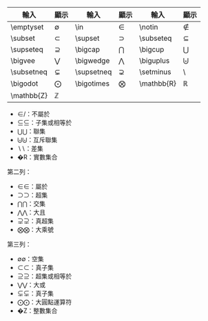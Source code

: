 | 輸入         | 顯示           | 輸入         | 顯示           | 輸入         | 顯示           |
| ---------- | ------------ | ---------- | ------------ | ---------- | ------------ |
| \emptyset  | $\emptyset$  | \in        | $\in$        | \notin     | $\notin$     |
| \subset    | $\subset$    | \supset    | $\supset$    | \subseteq  | $\subseteq$  |
| \supseteq  | $\supseteq$  | \bigcap    | $\bigcap$    | \bigcup    | $\bigcup$    |
| \bigvee    | $\bigvee$    | \bigwedge  | $\bigwedge$  | \biguplus  | $\biguplus$  |
| \subsetneq | $\subsetneq$ | \supsetneq | $\supsetneq$ | \setminus  | $\setminus$  |
| \bigodot   | $\bigodot$   | \bigotimes | $\bigotimes$ | \mathbb{R} | $\mathbb{R}$ |
| \mathbb{Z} | $\mathbb{Z}$ |            |              |            |              |
- ∈/：不屬於
- ⊆⊆：子集或相等於
- ⋃⋃：聯集
- ⨄⨄：互斥聯集
- ∖∖：差集
- �R：實數集合

第二列：

- ∈∈：屬於
- ⊃⊃：超集
- ⋂⋂：交集
- ⋀⋀：大且
- ⊋⊋：真超集
- ⨂⨂：大乘號

第三列：

- ∅∅：空集
- ⊂⊂：真子集
- ⊇⊇：超集或相等於
- ⋁⋁：大或
- ⊊⊊：真子集
- ⨀⨀：大圓點運算符
- �Z：整數集合